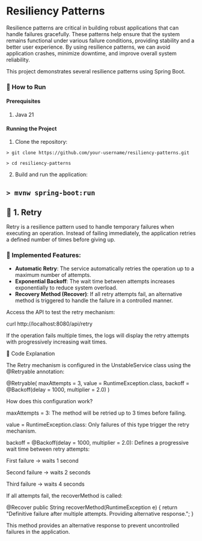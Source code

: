# Resiliency Patterns

Resilience patterns are critical in building robust applications that can handle failures gracefully. These patterns help ensure that the system remains functional under various failure conditions, providing stability and a better user experience. By using resilience patterns, we can avoid application crashes, minimize downtime, and improve overall system reliability.

This project demonstrates several resilience patterns using Spring Boot.

### 🚀 How to Run
#### Prerequisites
1. Java 21

#### Running the Project

1. Clone the repository:

`> git clone https://github.com/your-username/resiliency-patterns.git`

`> cd resiliency-patterns`

2. Build and run the application:

`> mvnw spring-boot:run`
---


## 📌 1. Retry

Retry is a resilience pattern used to handle temporary failures when executing an operation. Instead of failing immediately, the application retries a defined number of times before giving up.

### 🔹 Implemented Features:

- **Automatic Retry**: The service automatically retries the operation up to a maximum number of attempts.
- **Exponential Backoff**: The wait time between attempts increases exponentially to reduce system overload.
- **Recovery Method (Recover)**: If all retry attempts fail, an alternative method is triggered to handle the failure in a controlled manner.


Access the API to test the retry mechanism:

curl http://localhost:8080/api/retry

If the operation fails multiple times, the logs will display the retry attempts with progressively increasing wait times.

📖 Code Explanation

The Retry mechanism is configured in the UnstableService class using the @Retryable annotation:

@Retryable(
maxAttempts = 3,
value = RuntimeException.class,
backoff = @Backoff(delay = 1000, multiplier = 2.0)
)

How does this configuration work?

maxAttempts = 3: The method will be retried up to 3 times before failing.

value = RuntimeException.class: Only failures of this type trigger the retry mechanism.

backoff = @Backoff(delay = 1000, multiplier = 2.0): Defines a progressive wait time between retry attempts:

First failure → waits 1 second

Second failure → waits 2 seconds

Third failure → waits 4 seconds

If all attempts fail, the recoverMethod is called:

@Recover
public String recoverMethod(RuntimeException e) {
return "Definitive failure after multiple attempts. Providing alternative response.";
}

This method provides an alternative response to prevent uncontrolled failures in the application.